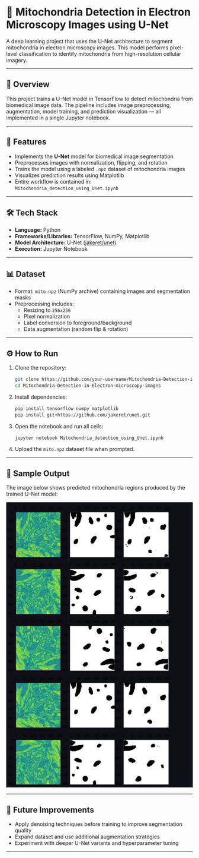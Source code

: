 # 🧬 Mitochondria Detection in Electron Microscopy Images using U-Net

A deep learning project that uses the U-Net architecture to segment mitochondria in electron microscopy images. This model performs pixel-level classification to identify mitochondria from high-resolution cellular imagery.

---

## 🚀 Overview

This project trains a U-Net model in TensorFlow to detect mitochondria from biomedical image data. The pipeline includes image preprocessing, augmentation, model training, and prediction visualization — all implemented in a single Jupyter notebook.

---

## 🧠 Features

- Implements the **U-Net** model for biomedical image segmentation  
- Preprocesses images with normalization, flipping, and rotation  
- Trains the model using a labeled `.npz` dataset of mitochondria images  
- Visualizes prediction results using Matplotlib  
- Entire workflow is contained in: `Mitochondria_detection_using_Unet.ipynb`

---

## 🛠️ Tech Stack

- **Language:** Python  
- **Frameworks/Libraries:** TensorFlow, NumPy, Matplotlib  
- **Model Architecture:** U-Net ([jakeret/unet](https://github.com/jakeret/unet))  
- **Execution:** Jupyter Notebook

---

## 📊 Dataset

- Format: `mito.npz` (NumPy archive) containing images and segmentation masks  
- Preprocessing includes:
  - Resizing to `256x256`
  - Pixel normalization
  - Label conversion to foreground/background
  - Data augmentation (random flip & rotation)

---

## ⚙️ How to Run

1. Clone the repository:

    ```bash
    git clone https://github.com/your-username/Mitochondria-Detection-in-Electron-microscopy-images.git
    cd Mitochondria-Detection-in-Electron-microscopy-images
    ```

2. Install dependencies:

    ```bash
    pip install tensorflow numpy matplotlib
    pip install git+https://github.com/jakeret/unet.git
    ```

3. Open the notebook and run all cells:

    ```bash
    jupyter notebook Mitochondria_detection_using_Unet.ipynb
    ```

4. Upload the `mito.npz` dataset file when prompted.

---

## 📸 Sample Output

The image below shows predicted mitochondria regions produced by the trained U-Net model:

![Prediction Output](Unet_output.png)


---

## 🧪 Future Improvements

- Apply denoising techniques before training to improve segmentation quality  
- Expand dataset and use additional augmentation strategies  
- Experiment with deeper U-Net variants and hyperparameter tuning

---
